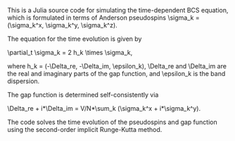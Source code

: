This is a Julia source code for simulating the time-dependent BCS equation, which is formulated in terms of Anderson pseudospins \sigma_k = (\sigma_k^x, \sigma_k^y, \sigma_k^z).

The equation for the time evolution is given by

\partial_t \sigma_k = 2 h_k \times \sigma_k,

where h_k = (-\Delta_re, -\Delta_im, \epsilon_k), \Delta_re and \Delta_im are the real and imaginary parts of the gap function, and \epsilon_k is the band dispersion.

The gap function is determined self-consistently via

\Delta_re + i*\Delta_im = V/N*\sum_k (\sigma_k^x + i*\sigma_k^y).

The code solves the time evolution of the pseudospins and gap function using the second-order implicit Runge-Kutta method.

